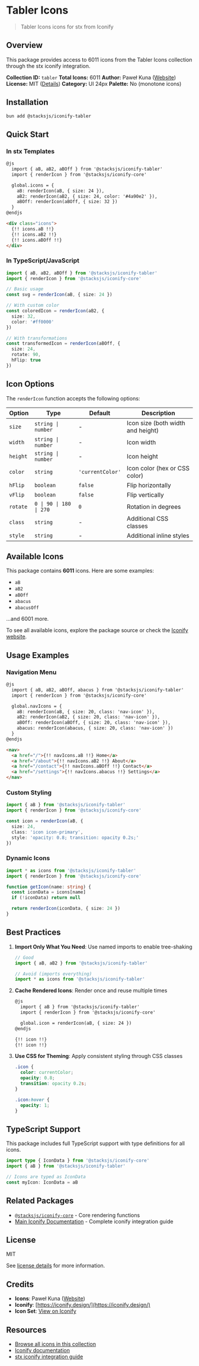# Tabler Icons

> Tabler Icons icons for stx from Iconify

## Overview

This package provides access to 6011 icons from the Tabler Icons collection through the stx iconify integration.

**Collection ID:** `tabler`
**Total Icons:** 6011
**Author:** Paweł Kuna ([Website](https://github.com/tabler/tabler-icons))
**License:** MIT ([Details](https://github.com/tabler/tabler-icons/blob/master/LICENSE))
**Category:** UI 24px
**Palette:** No (monotone icons)

## Installation

```bash
bun add @stacksjs/iconify-tabler
```

## Quick Start

### In stx Templates

```html
@js
  import { aB, aB2, aBOff } from '@stacksjs/iconify-tabler'
  import { renderIcon } from '@stacksjs/iconify-core'

  global.icons = {
    aB: renderIcon(aB, { size: 24 }),
    aB2: renderIcon(aB2, { size: 24, color: '#4a90e2' }),
    aBOff: renderIcon(aBOff, { size: 32 })
  }
@endjs

<div class="icons">
  {!! icons.aB !!}
  {!! icons.aB2 !!}
  {!! icons.aBOff !!}
</div>
```

### In TypeScript/JavaScript

```typescript
import { aB, aB2, aBOff } from '@stacksjs/iconify-tabler'
import { renderIcon } from '@stacksjs/iconify-core'

// Basic usage
const svg = renderIcon(aB, { size: 24 })

// With custom color
const coloredIcon = renderIcon(aB2, {
  size: 32,
  color: '#ff0000'
})

// With transformations
const transformedIcon = renderIcon(aBOff, {
  size: 24,
  rotate: 90,
  hFlip: true
})
```

## Icon Options

The `renderIcon` function accepts the following options:

| Option | Type | Default | Description |
|--------|------|---------|-------------|
| `size` | `string \| number` | - | Icon size (both width and height) |
| `width` | `string \| number` | - | Icon width |
| `height` | `string \| number` | - | Icon height |
| `color` | `string` | `'currentColor'` | Icon color (hex or CSS color) |
| `hFlip` | `boolean` | `false` | Flip horizontally |
| `vFlip` | `boolean` | `false` | Flip vertically |
| `rotate` | `0 \| 90 \| 180 \| 270` | `0` | Rotation in degrees |
| `class` | `string` | - | Additional CSS classes |
| `style` | `string` | - | Additional inline styles |

## Available Icons

This package contains **6011** icons. Here are some examples:

- `aB`
- `aB2`
- `aBOff`
- `abacus`
- `abacusOff`

...and 6001 more.

To see all available icons, explore the package source or check the [Iconify website](https://icon-sets.iconify.design/tabler/).

## Usage Examples

### Navigation Menu

```html
@js
  import { aB, aB2, aBOff, abacus } from '@stacksjs/iconify-tabler'
  import { renderIcon } from '@stacksjs/iconify-core'

  global.navIcons = {
    aB: renderIcon(aB, { size: 20, class: 'nav-icon' }),
    aB2: renderIcon(aB2, { size: 20, class: 'nav-icon' }),
    aBOff: renderIcon(aBOff, { size: 20, class: 'nav-icon' }),
    abacus: renderIcon(abacus, { size: 20, class: 'nav-icon' })
  }
@endjs

<nav>
  <a href="/">{!! navIcons.aB !!} Home</a>
  <a href="/about">{!! navIcons.aB2 !!} About</a>
  <a href="/contact">{!! navIcons.aBOff !!} Contact</a>
  <a href="/settings">{!! navIcons.abacus !!} Settings</a>
</nav>
```

### Custom Styling

```typescript
import { aB } from '@stacksjs/iconify-tabler'
import { renderIcon } from '@stacksjs/iconify-core'

const icon = renderIcon(aB, {
  size: 24,
  class: 'icon icon-primary',
  style: 'opacity: 0.8; transition: opacity 0.2s;'
})
```

### Dynamic Icons

```typescript
import * as icons from '@stacksjs/iconify-tabler'
import { renderIcon } from '@stacksjs/iconify-core'

function getIcon(name: string) {
  const iconData = icons[name]
  if (!iconData) return null

  return renderIcon(iconData, { size: 24 })
}
```

## Best Practices

1. **Import Only What You Need**: Use named imports to enable tree-shaking
   ```typescript
   // Good
   import { aB, aB2 } from '@stacksjs/iconify-tabler'

   // Avoid (imports everything)
   import * as icons from '@stacksjs/iconify-tabler'
   ```

2. **Cache Rendered Icons**: Render once and reuse multiple times
   ```html
   @js
     import { aB } from '@stacksjs/iconify-tabler'
     import { renderIcon } from '@stacksjs/iconify-core'

     global.icon = renderIcon(aB, { size: 24 })
   @endjs

   {!! icon !!}
   {!! icon !!}
   ```

3. **Use CSS for Theming**: Apply consistent styling through CSS classes
   ```css
   .icon {
     color: currentColor;
     opacity: 0.8;
     transition: opacity 0.2s;
   }

   .icon:hover {
     opacity: 1;
   }
   ```

## TypeScript Support

This package includes full TypeScript support with type definitions for all icons.

```typescript
import type { IconData } from '@stacksjs/iconify-core'
import { aB } from '@stacksjs/iconify-tabler'

// Icons are typed as IconData
const myIcon: IconData = aB
```

## Related Packages

- [`@stacksjs/iconify-core`](../iconify-core) - Core rendering functions
- [Main Iconify Documentation](../../docs/iconify.md) - Complete iconify integration guide

## License

MIT

See [license details](https://github.com/tabler/tabler-icons/blob/master/LICENSE) for more information.

## Credits

- **Icons**: Paweł Kuna ([Website](https://github.com/tabler/tabler-icons))
- **Iconify**: [https://iconify.design/](https://iconify.design/)
- **Icon Set**: [View on Iconify](https://icon-sets.iconify.design/tabler/)

## Resources

- [Browse all icons in this collection](https://icon-sets.iconify.design/tabler/)
- [Iconify documentation](https://iconify.design/docs/)
- [stx iconify integration guide](../../docs/iconify.md)
